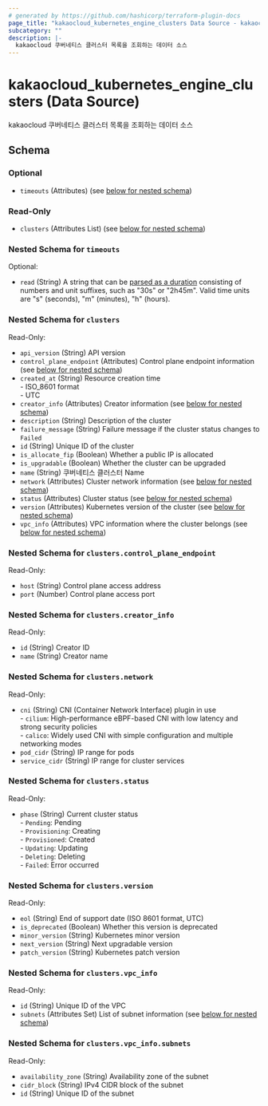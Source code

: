 ```yaml
---
# generated by https://github.com/hashicorp/terraform-plugin-docs
page_title: "kakaocloud_kubernetes_engine_clusters Data Source - kakaocloud"
subcategory: ""
description: |-
  kakaocloud 쿠버네티스 클러스터 목록을 조회하는 데이터 소스
---
```


# kakaocloud_kubernetes_engine_clusters (Data Source)

kakaocloud 쿠버네티스 클러스터 목록을 조회하는 데이터 소스



<!-- schema generated by tfplugindocs -->
## Schema

### Optional

- `timeouts` (Attributes) (see [below for nested schema](#nestedatt--timeouts))

### Read-Only

- `clusters` (Attributes List) (see [below for nested schema](#nestedatt--clusters))

<a id="nestedatt--timeouts"></a>
### Nested Schema for `timeouts`

Optional:

- `read` (String) A string that can be [parsed as a duration](https://pkg.go.dev/time#ParseDuration) consisting of numbers and unit suffixes, such as "30s" or "2h45m". Valid time units are "s" (seconds), "m" (minutes), "h" (hours).


<a id="nestedatt--clusters"></a>
### Nested Schema for `clusters`

Read-Only:

- `api_version` (String) API version
- `control_plane_endpoint` (Attributes) Control plane endpoint information (see [below for nested schema](#nestedatt--clusters--control_plane_endpoint))
- `created_at` (String) Resource creation time <br/> - ISO_8601 format  <br/> - UTC
- `creator_info` (Attributes) Creator information (see [below for nested schema](#nestedatt--clusters--creator_info))
- `description` (String) Description of the cluster
- `failure_message` (String) Failure message if the cluster status changes to `Failed`
- `id` (String) Unique ID of the cluster
- `is_allocate_fip` (Boolean) Whether a public IP is allocated
- `is_upgradable` (Boolean) Whether the cluster can be upgraded
- `name` (String) 쿠버네티스 클러스터 Name
- `network` (Attributes) Cluster network information (see [below for nested schema](#nestedatt--clusters--network))
- `status` (Attributes) Cluster status (see [below for nested schema](#nestedatt--clusters--status))
- `version` (Attributes) Kubernetes version of the cluster (see [below for nested schema](#nestedatt--clusters--version))
- `vpc_info` (Attributes) VPC information where the cluster belongs (see [below for nested schema](#nestedatt--clusters--vpc_info))

<a id="nestedatt--clusters--control_plane_endpoint"></a>
### Nested Schema for `clusters.control_plane_endpoint`

Read-Only:

- `host` (String) Control plane access address
- `port` (Number) Control plane access port


<a id="nestedatt--clusters--creator_info"></a>
### Nested Schema for `clusters.creator_info`

Read-Only:

- `id` (String) Creator ID
- `name` (String) Creator name


<a id="nestedatt--clusters--network"></a>
### Nested Schema for `clusters.network`

Read-Only:

- `cni` (String) CNI (Container Network Interface) plugin in use <br/> - `cilium`: High-performance eBPF-based CNI with low latency and strong security policies  <br/> - `calico`: Widely used CNI with simple configuration and multiple networking modes
- `pod_cidr` (String) IP range for pods
- `service_cidr` (String) IP range for cluster services


<a id="nestedatt--clusters--status"></a>
### Nested Schema for `clusters.status`

Read-Only:

- `phase` (String) Current cluster status <br/> - `Pending`: Pending <br/> - `Provisioning`: Creating <br/> - `Provisioned`: Created <br/> - `Updating`: Updating <br/> - `Deleting`: Deleting <br/> - `Failed`: Error occurred


<a id="nestedatt--clusters--version"></a>
### Nested Schema for `clusters.version`

Read-Only:

- `eol` (String) End of support date (ISO 8601 format, UTC)
- `is_deprecated` (Boolean) Whether this version is deprecated
- `minor_version` (String) Kubernetes minor version
- `next_version` (String) Next upgradable version
- `patch_version` (String) Kubernetes patch version


<a id="nestedatt--clusters--vpc_info"></a>
### Nested Schema for `clusters.vpc_info`

Read-Only:

- `id` (String) Unique ID of the VPC
- `subnets` (Attributes Set) List of subnet information (see [below for nested schema](#nestedatt--clusters--vpc_info--subnets))

<a id="nestedatt--clusters--vpc_info--subnets"></a>
### Nested Schema for `clusters.vpc_info.subnets`

Read-Only:

- `availability_zone` (String) Availability zone of the subnet
- `cidr_block` (String) IPv4 CIDR block of the subnet
- `id` (String) Unique ID of the subnet
